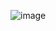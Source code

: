 ![image](https://user-images.githubusercontent.com/19777080/171164286-a6dcb166-cbce-4dac-b6c3-b27370eef3e1.png)
